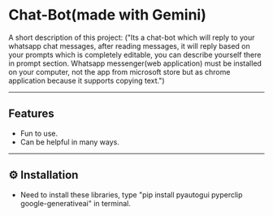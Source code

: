 #  Chat-Bot(made with Gemini)

A short description of this project:
    ("Its a chat-bot which will reply to your whatsapp chat messages, after reading messages, it will reply based on your prompts which is completely editable, you can describe yourself there in prompt section. Whatsapp messenger(web application) must be installed on your computer, not the app from microsoft store but as chrome application because it supports copying text.")

---

##  Features
- Fun to use.
- Can be helpful in many ways.



---

## ⚙️ Installation

- Need to install these libraries, type "pip install pyautogui pyperclip google-generativeai" in terminal.